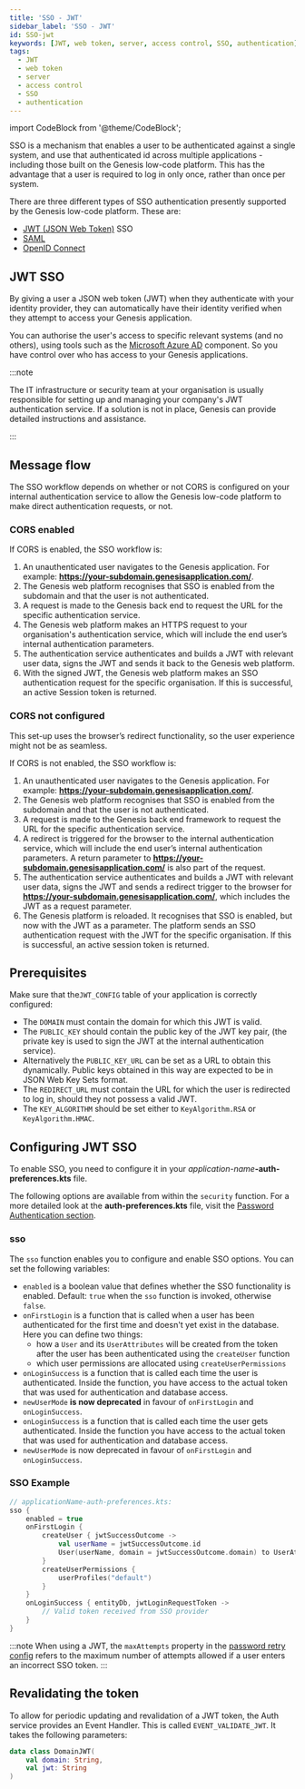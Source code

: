```yaml
---
title: 'SSO - JWT'
sidebar_label: 'SSO - JWT'
id: SSO-jwt
keywords: [JWT, web token, server, access control, SSO, authentication]
tags:
  - JWT
  - web token
  - server
  - access control
  - SSO
  - authentication
---
```



import CodeBlock from '@theme/CodeBlock';

SSO is a mechanism that enables a user to be authenticated against a single system, and use that authenticated id across multiple applications - including those built on the Genesis low-code platform. This has the advantage that a user is required to log in only once, rather than once per system.

There are three different types of SSO authentication presently supported by the Genesis low-code platform. These are:

* [JWT (JSON Web Token)](https://jwt.io/introduction) SSO
* [SAML](https://en.wikipedia.org/wiki/Security_Assertion_Markup_Language)
* [OpenID Connect](https://openid.net/connect/)


## JWT SSO

By giving a user a JSON web token (JWT) when they authenticate with your identity provider, they can automatically have their identity verified when they attempt to access your Genesis application.

You can authorise the user's access to specific relevant systems (and no others), using tools such as the [Microsoft Azure AD](https://azure.microsoft.com/en-gb/services/active-directory/#overview) component. So you have control over who has access to your Genesis applications.

:::note

The IT infrastructure or security team at your organisation is usually responsible for setting up and managing your company's JWT authentication service. If a solution is not in place, Genesis can provide detailed instructions and assistance.

:::
## Message flow

The SSO workflow depends on whether or not CORS is configured on your internal authentication service to allow the Genesis low-code platform to make direct authentication requests, or not.

### CORS enabled

If CORS is enabled, the SSO workflow is:

1. An unauthenticated user navigates to the Genesis application. For example: **https://your-subdomain.genesisapplication.com/**.
2. The Genesis web platform recognises that SSO is enabled from the subdomain and that the user is not authenticated.
3. A request is made to the Genesis back end to request the URL for the specific authentication service.
4. The Genesis web platform makes an HTTPS request to your organisation's authentication service, which will include the end user’s internal authentication parameters.
5. The authentication service authenticates and builds a JWT with relevant user data, signs the JWT and sends it back to the Genesis web platform.
6. With the signed JWT, the Genesis web platform makes an SSO authentication request for the specific organisation. If this is successful, an active Session token is returned.

### CORS not configured

This set-up uses the browser’s redirect functionality, so the user experience might not be as seamless.

If CORS is not enabled, the SSO workflow is:

1. An unauthenticated user navigates to the Genesis application. For example: **https://your-subdomain.genesisapplication.com/**.
2. The Genesis web platform recognises that SSO is enabled from the subdomain and that the user is not authenticated.
3. A request is made to the Genesis back end framework to request the URL for the specific authentication service.
4. A redirect is triggered for the browser to the internal authentication service, which will include the end user’s internal authentication parameters. A return parameter to **https://your-subdomain.genesisapplication.com/** is also part of the request.
5. The authentication service authenticates and builds a JWT with relevant user data, signs the JWT and sends a redirect trigger to the browser for **https://your-subdomain.genesisapplication.com/**, which includes the JWT as a request parameter.
6. The Genesis platform is reloaded. It recognises that SSO is enabled, but now with the JWT as a parameter. The platform sends an SSO authentication request with the JWT for the specific organisation. If this is successful, an active session token is returned.


## Prerequisites

Make sure that the`JWT_CONFIG` table of your application is correctly configured:

* The `DOMAIN` must contain the domain for which this JWT is valid.
* The `PUBLIC_KEY` should contain the public key of the JWT key pair, (the private key is used to sign the JWT at the internal authentication service).
* Alternatively the `PUBLIC_KEY_URL` can be set as a URL to obtain this dynamically. Public keys obtained in this way are expected to be in JSON Web Key Sets format.
* The `REDIRECT_URL` must contain the URL for which the user is redirected to log in, should they not possess a valid JWT.
* The `KEY_ALGORITHM` should be set either to `KeyAlgorithm.RSA` or `KeyAlgorithm.HMAC`.

## Configuring JWT SSO

To enable SSO, you need to configure it in your _application-name_**-auth-preferences.kts** file.

The following options are available from within the `security` function. For a more detailed look at the **auth-preferences.kts** file, visit the [Password Authentication section](../../../server/access-control/password-authentication/).

### sso
The `sso` function enables you to configure and enable SSO options. You can set the following variables:

* `enabled` is a boolean value that defines whether the SSO functionality is enabled. Default: `true` when the `sso` function is invoked, otherwise `false`.
* `onFirstLogin` is a function that is called when a user has been authenticated for the first time and doesn't yet exist in the database. Here you can define two things:
  * how a `User` and its `UserAttributes` will be created from the token after the user has been authenticated using the `createUser` function
  * which user permissions are allocated using `createUserPermissions`
* `onLoginSuccess` is a function that is called each time the user is authenticated. Inside the function, you have access to the actual token that was used for authentication and database access.
* `newUserMode` **is now deprecated** in favour of `onFirstLogin` and `onLoginSuccess`. 
* `onLoginSuccess` is a function that is called each time the user gets authenticated. Inside the function you have access to the actual token that was used for authentication and database access.
* `newUserMode` is now deprecated in favour of `onFirstLogin` and `onLoginSuccess`.

### SSO Example
```kotlin
// applicationName-auth-preferences.kts:
sso {
    enabled = true
    onFirstLogin {
        createUser { jwtSuccessOutcome ->
            val userName = jwtSuccessOutcome.id
            User(userName, domain = jwtSuccessOutcome.domain) to UserAttributes(userName)
        }
        createUserPermissions {
            userProfiles("default")
        }
    }
    onLoginSuccess { entityDb, jwtLoginRequestToken ->
        // Valid token received from SSO provider
    }
}
```
:::note
When using a JWT, the `maxAttempts` property in the [password retry config](./03_password_authentication.md#retry) 
refers to the maximum number of attempts allowed if a user enters an incorrect SSO token.
:::


## Revalidating the token

To allow for periodic updating and revalidation of a JWT token, the Auth service provides an Event Handler. This is called `EVENT_VALIDATE_JWT`. It takes the following parameters:

```kotlin
data class DomainJWT(
    val domain: String,
    val jwt: String
)
```

